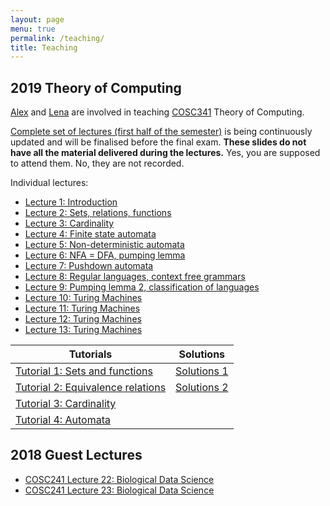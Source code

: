 ```yaml
---
layout: page
menu: true
permalink: /teaching/
title: Teaching
---
```



## 2019 Theory of Computing

[Alex](/alex/) and [Lena](/people/) are involved in teaching [COSC341](http://www.cs.otago.ac.nz/cosc341/) Theory of Computing.

[Complete set of lectures (first half of the semester)](COSC341) is being continuously updated and will be finalised before the final exam.
**These slides do not have all the material delivered during the lectures.**
Yes, you are supposed to attend them.
No, they are not recorded.

Individual lectures:
- [Lecture 1: Introduction](COSC341#/L1)
- [Lecture 2: Sets, relations, functions](COSC341#/L2)
- [Lecture 3: Cardinality](COSC341#/L3)
- [Lecture 4: Finite state automata](COSC341#/L4)
- [Lecture 5: Non-deterministic automata](COSC341#/L5)
- [Lecture 6: NFA = DFA, pumping lemma](COSC341#/L6)
- [Lecture 7: Pushdown automata](COSC341#/L7)
- [Lecture 8: Regular languages, context free grammars](COSC341#/L8)
- [Lecture 9: Pumping lemma 2, classification of languages](COSC341#/L9)
- [Lecture 10: Turing Machines](COSC341#/L10)
- [Lecture 11: Turing Machines](COSC341#/L11)
- [Lecture 12: Turing Machines](COSC341#/L12)
- [Lecture 13: Turing Machines](COSC341#/L13)

|Tutorials									| Solutions
|---										| ---
| [Tutorial 1: Sets and functions](/teaching/COSC341_tutorials/T01.pdf)		| [Solutions 1](/teaching/COSC341_tutorials/T01_solutions.pdf)
| [Tutorial 2: Equivalence relations](/teaching/COSC341_tutorials/T02.pdf)	| [Solutions 2](/teaching/COSC341_tutorials/T02_solutions.pdf)
| [Tutorial 3: Cardinality](/teaching/COSC341_tutorials/T03.pdf)		|
| [Tutorial 4: Automata](/teaching/COSC341_tutorials/T04.pdf)			|


## 2018 Guest Lectures

- [COSC241 Lecture 22: Biological Data Science](COSC241_L22)
- [COSC241 Lecture 23: Biological Data Science](COSC241_L22#/scalability)
